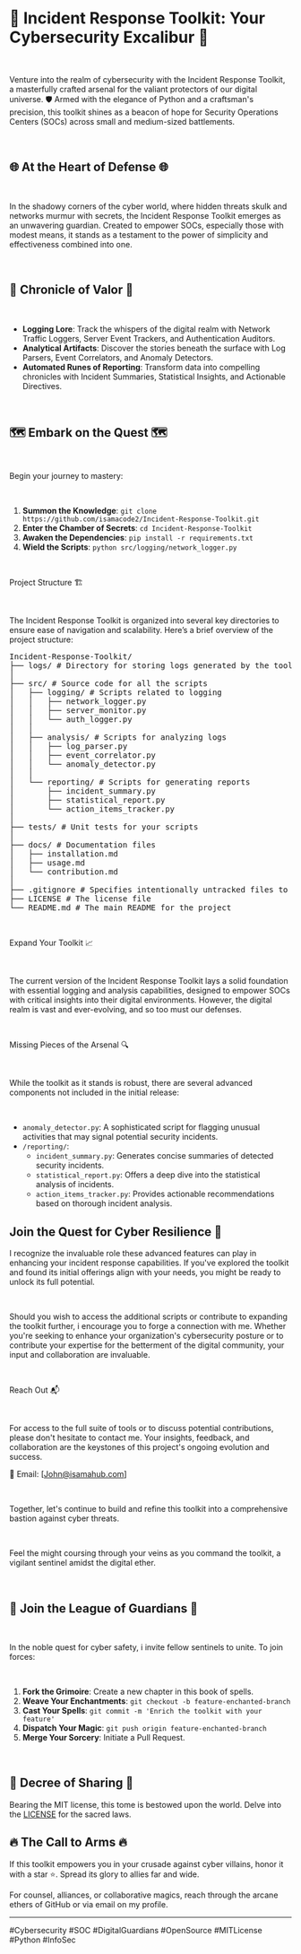 # 🚨 Incident Response Toolkit: Your Cybersecurity Excalibur 🚨

<br>

Venture into the realm of cybersecurity with the Incident Response Toolkit, a masterfully crafted arsenal for the valiant protectors of our digital universe. 🛡️ Armed with the elegance of Python and a craftsman's precision, this toolkit shines as a beacon of hope for Security Operations Centers (SOCs) across small and medium-sized battlements.

<br>

## 🌐 At the Heart of Defense 🌐

<br>

In the shadowy corners of the cyber world, where hidden threats skulk and networks murmur with secrets, the Incident Response Toolkit emerges as an unwavering guardian. Created to empower SOCs, especially those with modest means, it stands as a testament to the power of simplicity and effectiveness combined into one.

<br>

## 📜 Chronicle of Valor 📜

<br>

- **Logging Lore**: Track the whispers of the digital realm with Network Traffic Loggers, Server Event Trackers, and Authentication Auditors.
- **Analytical Artifacts**: Discover the stories beneath the surface with Log Parsers, Event Correlators, and Anomaly Detectors.
- **Automated Runes of Reporting**: Transform data into compelling chronicles with Incident Summaries, Statistical Insights, and Actionable Directives.

<br>

## 🗺️ Embark on the Quest 🗺️

<br>

Begin your journey to mastery:

<br>

1. **Summon the Knowledge**: `git clone https://github.com/isamacode2/Incident-Response-Toolkit.git`
2. **Enter the Chamber of Secrets**: `cd Incident-Response-Toolkit`
3. **Awaken the Dependencies**: `pip install -r requirements.txt`
4. **Wield the Scripts**: `python src/logging/network_logger.py`

<br>

Project Structure 🏗️

<br>

The Incident Response Toolkit is organized into several key directories to ensure ease of navigation and scalability. Here’s a brief overview of the project structure:

<pre>
Incident-Response-Toolkit/
├── logs/ # Directory for storing logs generated by the toolkit
│
├── src/ # Source code for all the scripts
│   ├── logging/ # Scripts related to logging
│   │   ├── network_logger.py
│   │   ├── server_monitor.py
│   │   └── auth_logger.py
│   │
│   ├── analysis/ # Scripts for analyzing logs
│   │   ├── log_parser.py
│   │   ├── event_correlator.py
│   │   └── anomaly_detector.py
│   │
│   └── reporting/ # Scripts for generating reports
│       ├── incident_summary.py
│       ├── statistical_report.py
│       └── action_items_tracker.py
│
├── tests/ # Unit tests for your scripts
│
├── docs/ # Documentation files
│   ├── installation.md
│   ├── usage.md
│   └── contribution.md
│
├── .gitignore # Specifies intentionally untracked files to ignore
├── LICENSE # The license file
└── README.md # The main README for the project
</pre>





<br>

Expand Your Toolkit 📈

<br>

The current version of the Incident Response Toolkit lays a solid foundation with essential logging and analysis capabilities, designed to empower SOCs with critical insights into their digital environments. However, the digital realm is vast and ever-evolving, and so too must our defenses.

<br>

Missing Pieces of the Arsenal 🔍

<br>

While the toolkit as it stands is robust, there are several advanced components not included in the initial release:

<br>

- `anomaly_detector.py`: A sophisticated script for flagging unusual activities that may signal potential security incidents.
- `/reporting/`:
  - `incident_summary.py`: Generates concise summaries of detected security incidents.
  - `statistical_report.py`: Offers a deep dive into the statistical analysis of incidents.
  - `action_items_tracker.py`: Provides actionable recommendations based on thorough incident analysis.

## Join the Quest for Cyber Resilience 🚀

I recognize the invaluable role these advanced features can play in enhancing your incident response capabilities. If you've explored the toolkit and found its initial offerings align with your needs, you might be ready to unlock its full potential.


<br>

Should you wish to access the additional scripts or contribute to expanding the toolkit further, i encourage you to forge a connection with me. Whether you're seeking to enhance your organization's cybersecurity posture or to contribute your expertise for the betterment of the digital community, your input and collaboration are invaluable.

<br>

Reach Out 📬

<br>

For access to the full suite of tools or to discuss potential contributions, please don't hesitate to contact me. Your insights, feedback, and collaboration are the keystones of this project's ongoing evolution and success.

📧 Email: [John@isamahub.com]

<br>

Together, let's continue to build and refine this toolkit into a comprehensive bastion against cyber threats.

<br>

Feel the might coursing through your veins as you command the toolkit, a vigilant sentinel amidst the digital ether.

<br>

## 🤝 Join the League of Guardians 🤝

<br>

In the noble quest for cyber safety, i invite fellow sentinels to unite. To join forces:

<br>

1. **Fork the Grimoire**: Create a new chapter in this book of spells.
2. **Weave Your Enchantments**: `git checkout -b feature-enchanted-branch`
3. **Cast Your Spells**: `git commit -m 'Enrich the toolkit with your feature'`
4. **Dispatch Your Magic**: `git push origin feature-enchanted-branch`
5. **Merge Your Sorcery**: Initiate a Pull Request.

<br>


## 📜 Decree of Sharing 📜

Bearing the MIT license, this tome is bestowed upon the world. Delve into the [LICENSE](LICENSE) for the sacred laws.

## 🔥 The Call to Arms 🔥

If this toolkit empowers you in your crusade against cyber villains, honor it with a star ⭐. Spread its glory to allies far and wide.

For counsel, alliances, or collaborative magics, reach through the arcane ethers of GitHub or via email on my profile.

---

#Cybersecurity #SOC #DigitalGuardians #OpenSource #MITLicense #Python #InfoSec
